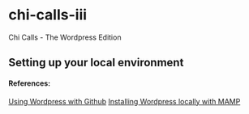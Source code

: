 # chi-calls-iii
Chi Calls - The Wordpress Edition

## Setting up your local environment


#### References:
[Using Wordpress with Github](http://45royale.com/blog/wordpress-github/)
[Installing Wordpress locally with MAMP](https://codex.wordpress.org/Installing_WordPress_Locally_on_Your_Mac_With_MAMP)
